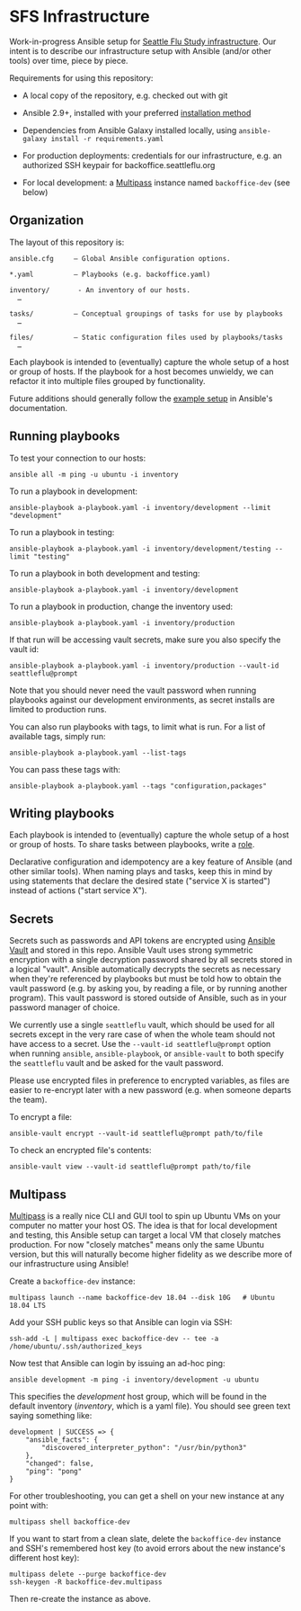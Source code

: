 # SFS Infrastructure

Work-in-progress Ansible setup for [Seattle Flu Study
infrastructure](https://github.com/seattleflu/documentation/wiki/infrastructure).
Our intent is to describe our infrastructure setup with Ansible (and/or other
tools) over time, piece by piece.

Requirements for using this repository:

  - A local copy of the repository, e.g. checked out with git

  - Ansible 2.9+, installed with your preferred
    [installation method](https://docs.ansible.com/ansible/latest/installation_guide/intro_installation.html)

  - Dependencies from Ansible Galaxy installed locally, using `ansible-galaxy
    install -r requirements.yaml`

  - For production deployments: credentials for our infrastructure, e.g. an
    authorized SSH keypair for backoffice.seattleflu.org

  - For local development: a [Multipass](https://multipass.run) instance named
    `backoffice-dev` (see below)


## Organization

The layout of this repository is:

    ansible.cfg     — Global Ansible configuration options.

    *.yaml          — Playbooks (e.g. backoffice.yaml)

    inventory/       - An inventory of our hosts.
      …

    tasks/          — Conceptual groupings of tasks for use by playbooks
      …

    files/          — Static configuration files used by playbooks/tasks
      …

Each playbook is intended to (eventually) capture the whole setup of a host or
group of hosts.  If the playbook for a host becomes unwieldy, we can refactor
it into multiple files grouped by functionality.

Future additions should generally follow the [example
setup](https://docs.ansible.com/ansible/latest/user_guide/sample_setup.html) in
Ansible's documentation.


## Running playbooks

To test your connection to our hosts:

    ansible all -m ping -u ubuntu -i inventory

To run a playbook in development:

    ansible-playbook a-playbook.yaml -i inventory/development --limit "development"

To run a playbook in testing:

    ansible-playbook a-playbook.yaml -i inventory/development/testing --limit "testing"

To run a playbook in both development and testing:

    ansible-playbook a-playbook.yaml -i inventory/development

To run a playbook in production, change the inventory used:

    ansible-playbook a-playbook.yaml -i inventory/production

If that run will be accessing vault secrets, make sure you also specify the vault id:

    ansible-playbook a-playbook.yaml -i inventory/production --vault-id seattleflu@prompt

Note that you should never need the vault password when running playbooks against our
development environments, as secret installs are limited to production runs.

You can also run playbooks with tags, to limit what is run. For a list of available
tags, simply run:

    ansible-playbook a-playbook.yaml --list-tags

You can pass these tags with:

    ansible-playbook a-playbook.yaml --tags "configuration,packages"


## Writing playbooks

Each playbook is intended to (eventually) capture the whole setup of a host or
group of hosts.  To share tasks between playbooks, write a
[role](https://docs.ansible.com/ansible/latest/user_guide/playbooks_reuse_roles.html).

Declarative configuration and idempotency are a key feature of Ansible (and
other similar tools).  When naming plays and tasks, keep this in mind by using
statements that declare the desired state ("service X is started") instead of
actions ("start service X").


## Secrets

Secrets such as passwords and API tokens are encrypted using [Ansible
Vault](https://docs.ansible.com/ansible/latest/user_guide/vault.html) and
stored in this repo.  Ansible Vault uses strong symmetric encryption with a
single decryption password shared by all secrets stored in a logical "vault".
Ansible automatically decrypts the secrets as necessary when they're referenced
by playbooks but must be told how to obtain the vault password (e.g. by asking
you, by reading a file, or by running another program).  This vault password is
stored outside of Ansible, such as in your password manager of choice.

We currently use a single `seattleflu` vault, which should be used for all
secrets except in the very rare case of when the whole team should not have
access to a secret.  Use the `--vault-id seattleflu@prompt` option when running
`ansible`, `ansible-playbook`, or `ansible-vault` to both specify the
`seattleflu` vault and be asked for the vault password.

Please use encrypted files in preference to encrypted variables, as files are
easier to re-encrypt later with a new password (e.g. when someone departs the
team).

To encrypt a file:

    ansible-vault encrypt --vault-id seattleflu@prompt path/to/file

To check an encrypted file's contents:

    ansible-vault view --vault-id seattleflu@prompt path/to/file


## Multipass

[Multipass](https://multipass.run) is a really nice CLI and GUI tool to spin up
Ubuntu VMs on your computer no matter your host OS.  The idea is that for local
development and testing, this Ansible setup can target a local VM that closely
matches production.  For now "closely matches" means only the same Ubuntu
version, but this will naturally become higher fidelity as we describe more of
our infrastructure using Ansible!

Create a `backoffice-dev` instance:

    multipass launch --name backoffice-dev 18.04 --disk 10G   # Ubuntu 18.04 LTS

Add your SSH public keys so that Ansible can login via SSH:

    ssh-add -L | multipass exec backoffice-dev -- tee -a /home/ubuntu/.ssh/authorized_keys

Now test that Ansible can login by issuing an ad-hoc ping:

    ansible development -m ping -i inventory/development -u ubuntu

This specifies the *development* host group, which will be found in the default
inventory (*inventory*, which is a yaml file).  You should see green text saying something like:

    development | SUCCESS => {
        "ansible_facts": {
            "discovered_interpreter_python": "/usr/bin/python3"
        },
        "changed": false,
        "ping": "pong"
    }

For other troubleshooting, you can get a shell on your new instance at any point
with:

    multipass shell backoffice-dev

If you want to start from a clean slate, delete the `backoffice-dev` instance and
SSH's remembered host key (to avoid errors about the new instance's different
host key):

    multipass delete --purge backoffice-dev
    ssh-keygen -R backoffice-dev.multipass

Then re-create the instance as above.
